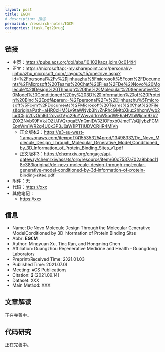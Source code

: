 ```yaml
---
layout: post
title: EGCM
# description: 描述
permalink: /research-notes/EGCM
categories: [task.Tgt2Drug]
---
```


## 链接

- 主页：<https://pubs.acs.org/doi/abs/10.1021/acs.jcim.0c01494>
- 正文：<https://microsoftapc-my.sharepoint.com/personal/v-jinhuazhu_microsoft_com/_layouts/15/onedrive.aspx?id=%2Fpersonal%2Fv%2Djinhuazhu%5Fmicrosoft%5Fcom%2FDocuments%2FMicrosoft%20Teams%20Chat%20Files%2FDe%20Novo%20Molecule%20Design%20Through%20the%20Molecular%20Generative%20Model%20Conditioned%20by%203D%20Information%20of%20Protein%20Bindi%2Epdf&parent=%2Fpersonal%2Fv%2Djinhuazhu%5Fmicrosoft%5Fcom%2FDocuments%2FMicrosoft%20Teams%20Chat%20Files&originalPath=aHR0cHM6Ly9taWNyb3NvZnRhcGMtbXkuc2hhcmVwb2ludC5jb20vOmI6L2cvcGVyc29uYWwvdi1qaW5odWF6aHVfbWljcm9zb2Z0X2NvbS9FVkJOZUJVQkpqaEVnQmlDV3ZIOFoxb0JmcTVsQjlybzFCMEpnWm1WR2g4U0x3P3J0aW1lPTI1UDVCRHR4MlVn>
  - 正文版本2：<https://s3-eu-west-1.amazonaws.com/itempdf74155353254prod/13498332/De_Novo_Molecule_Design_Through_Molecular_Generative_Model_Conditioned_by_3D_Information_of_Protein_Binding_Sites_v1.pdf>
  - 正文版本3：<https://chemrxiv.org/engage/api-gateway/chemrxiv/assets/orp/resource/item/60c7537a702a9bbac118c383/original/de-novo-molecule-design-through-molecular-generative-model-conditioned-by-3d-information-of-protein-binding-sites.pdf>
- 附件：无
- 代码：<https://xxx>
- 其他笔记：
  - <https://xxx>

## 信息

- Name: De Novo Molecule Design Through the Molecular Generative ModelConditioned by 3D Information of Protein Binding Sites
- Abbr: **EGCM**
- Author: Mingyuan Xu, Ting Ran, and Hongming Chen
- Affiliation: Guangzhou Regenerative Medicine and Health - Guangdong Laboratory
- Preprint/Received Time: 2021.01.03
- Published Time: 2021.07.01
- Meeting: ACS Publications
- Citation: **2** (2021.09.14)
- Dataset: XXX
- Main Method: XXX

## 文章解读

正在完善中。

## 代码研究

正在完善中。
